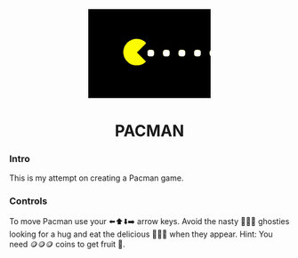 <div id="header" align="center">
  <img src="https://github.com/JoshDagat/readme-images/blob/main/pacman-gaming.gif" alt="pacman"/>
  <h1>PACMAN</h1>
</div>

### Intro

This is my attempt on creating a Pacman game.

### Controls

To move Pacman use your ⬅️⬆️⬇️➡️ arrow keys. Avoid the nasty 👻👻👻 ghosties looking for a hug and eat the delicious 🍒🍒🍒 when they appear. Hint: 
You need 🪙🪙🪙 coins to get fruit 🍒.



